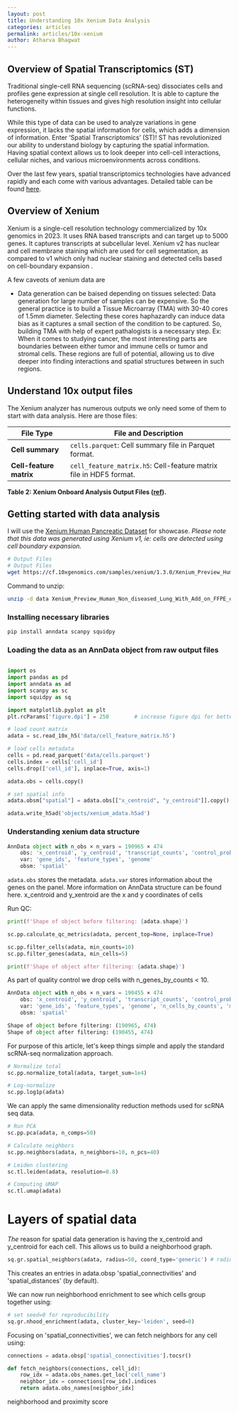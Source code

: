 ```yaml
---
layout: post
title: Understanding 10x Xenium Data Analysis
categories: articles
permalink: articles/10x-xenium
author: Atharva Bhagwat
---
```


## Overview of Spatial Transcriptomics (ST)

Traditional single-cell RNA sequencing (scRNA-seq) dissociates cells and profiles gene expression at single cell resolution. It is able to capture the heterogeneity within tissues and gives high resolution insight into cellular functions.

While this type of data can be used to analyze variations in gene expression, it lacks the spatial information for cells, which adds a dimension of information. Enter ‘Spatial Transcriptomics’ (ST)! ST has revolutionized our ability to understand biology by capturing the spatial information. Having spatial context allows us to look deeper into cell-cell interactions, cellular niches, and various microenvironments across conditions.

Over the last few years, spatial transcriptomics technologies have advanced rapidly and each come with various advantages. Detailed table can be found [here](https://divingintogeneticsandgenomics.com/post/python-visium/).

## Overview of Xenium

Xenium is a single-cell resolution technology commercialized by 10x genomics in 2023. It uses RNA based transcripts and can target up to 5000 genes. It captures transcripts at subcellular level. Xenium v2 has nuclear and cell membrane staining which are used for cell segmentation, as compared to v1 which only had nuclear staining and detected cells based on cell-boundary expansion <ADD REF HERE>.

A few caveots of xenium data are

- Data generation can be baised depending on tissues selected: Data generation for large number of samples can be expensive. So the general practice is to build a Tissue Microarray (TMA) with 30-40 cores of 1.5mm diameter. Selecting these cores haphazardly can induce data bias as it captures a small section of the condition to be captured. So, building TMA with help of expert pathalogists is a necessary step. Ex: When it comes to studying cancer, the most interesting parts are boundaries between either tumor and immune cells or tumor and stromal cells. These regions are full of potential, allowing us to dive deeper into finding interactions and spatial structures between in such regions.

## Understand 10x output files

The Xenium analyzer has numerous outputs we only need some of them to start with data analysis. Here are those files:

| File Type | File and Description |
|------------------------|------------------------|
| **Cell summary** | `cells.parquet`: Cell summary file in Parquet format. |
| **Cell-feature matrix**| `cell_feature_matrix.h5`: Cell-feature matrix file in HDF5 format. |

**Table 2: Xenium Onboard Analysis Output Files ([ref](https://www.10xgenomics.com/support/software/xenium-onboard-analysis/2.0/tutorials/outputs/xoa-output-at-a-glance)).**

## Getting started with data analysis

I will use the [Xenium Human Pancreatic Dataset](https://www.10xgenomics.com/products/xenium-human-pancreatic-dataset-explorer) for showcase. *Please note that this data was generated using Xenium v1, ie: cells are detected using cell boundary expansion.*

```bash
# Output Files
# Output Files
wget https://cf.10xgenomics.com/samples/xenium/1.3.0/Xenium_Preview_Human_Non_diseased_Lung_With_Add_on_FFPE/Xenium_Preview_Human_Non_diseased_Lung_With_Add_on_FFPE_outs.zip
```

Command to unzip:

```bash
unzip -d data Xenium_Preview_Human_Non_diseased_Lung_With_Add_on_FFPE_outs.zip
```

### Installing necessary libraries

```bash
pip install anndata scanpy squidpy
```

### Loading the data as an AnnData object from raw output files

```python

import os
import pandas as pd
import anndata as ad
import scanpy as sc
import squidpy as sq

import matplotlib.pyplot as plt
plt.rcParams['figure.dpi'] = 250        # increase figure dpi for better quality plots

# load count matrix
adata = sc.read_10x_h5('data/cell_feature_matrix.h5')

# load cells metadata
cells = pd.read_parquet('data/cells.parquet')
cells.index = cells['cell_id']
cells.drop(['cell_id'], inplace=True, axis=1)

adata.obs = cells.copy()

# set spatial info
adata.obsm["spatial"] = adata.obs[["x_centroid", "y_centroid"]].copy().to_numpy()

adata.write_h5ad('objects/xenium_adata.h5ad')
```

### Understanding xenium data structure

```python
AnnData object with n_obs × n_vars = 190965 × 474
    obs: 'x_centroid', 'y_centroid', 'transcript_counts', 'control_probe_counts', 'control_codeword_counts', 'unassigned_codeword_counts', 'deprecated_codeword_counts', 'total_counts', 'cell_area', 'nucleus_area'
    var: 'gene_ids', 'feature_types', 'genome'
    obsm: 'spatial'
```

`adata.obs` stores the metadata. `adata.var` stores information about the genes on the panel. More information on AnnData structure can be found here. <ADD REF HERE>
x_centroid and y_xentroid are the x and y coordinates of cells

Run QC:

```python
print(f'Shape of object before filtering: {adata.shape}')

sc.pp.calculate_qc_metrics(adata, percent_top=None, inplace=True)

sc.pp.filter_cells(adata, min_counts=10)
sc.pp.filter_genes(adata, min_cells=5)

print(f'Shape of object after filtering: {adata.shape}')
```

As part of quality control we drop cells with n_genes_by_counts < 10.

```python
AnnData object with n_obs × n_vars = 190455 × 474
    obs: 'x_centroid', 'y_centroid', 'transcript_counts', 'control_probe_counts', 'control_codeword_counts', 'unassigned_codeword_counts', 'deprecated_codeword_counts', 'total_counts', 'cell_area', 'nucleus_area', 'n_genes_by_counts', 'log1p_n_genes_by_counts', 'log1p_total_counts', 'n_counts'
    var: 'gene_ids', 'feature_types', 'genome', 'n_cells_by_counts', 'mean_counts', 'log1p_mean_counts', 'pct_dropout_by_counts', 'total_counts', 'log1p_total_counts', 'n_cells'
    obsm: 'spatial'
```

```python
Shape of object before filtering: (190965, 474)
Shape of object after filtering: (190455, 474)
```

For purpose of this article, let's keep things simple and apply the standard scRNA-seq normalization approach.

```python
# Normalize total
sc.pp.normalize_total(adata, target_sum=1e4)

# Log-normalize
sc.pp.log1p(adata)
```

We can apply the same dimensionality reduction methods used for scRNA seq data.

```python
# Run PCA
sc.pp.pca(adata, n_comps=50)

# Calculate neighbors
sc.pp.neighbors(adata, n_neighbors=10, n_pcs=40)

# Leiden clustering
sc.tl.leiden(adata, resolution=0.8)

# Computing UMAP
sc.tl.umap(adata)
```

# Layers of spatial data

*The* reason for spatial data generation is having the x_centroid and y_centroid for each cell. This allows us to build a neighborhood graph.

```python
sq.gr.spatial_neighbors(adata, radius=50, coord_type='generic') # radius in µm
```

This creates an entries in adata.obsp 'spatial_connectivities' and 'spatial_distances' (by default). <ADD REF HERE>

We can now run neighborhood enrichment to see which cells group together using:

```python
# set seed=0 for reproducibility
sq.gr.nhood_enrichment(adata, cluster_key='leiden', seed=0)
```

Focusing on 'spatial_connectivities', we can fetch neighbors for any cell using:

```python
connections = adata.obsp['spatial_connectivities'].tocsr()

def fetch_neighbors(connections, cell_id):
    row_idx = adata.obs_names.get_loc('cell_name')
    neighbor_idx = connections[row_idx].indices
    return adata.obs_names[neighbor_idx]
```

neighborhood and proximity score
